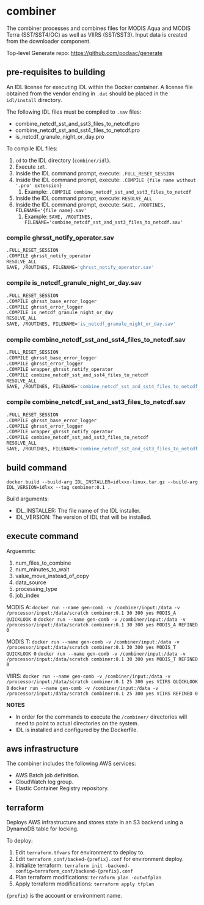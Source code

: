# combiner

The combiner processes and combines files for MODIS Aqua and MODIS Terra (SST/SST4/OC) as well as VIIRS (SST/SST3). Input data is created from the downloader component.

Top-level Generate repo: https://github.com/podaac/generate

## pre-requisites to building

An IDL license for executing IDL within the Docker container. A license file obtained from the vendor ending in `.dat` should be placed in the `idl/install` directory.

The following IDL files must be compiled to `.sav` files:
- combine_netcdf_sst_and_sst3_files_to_netcdf.pro
- combine_netcdf_sst_and_sst4_files_to_netcdf.pro
- is_netcdf_granule_night_or_day.pro

To compile IDL files:
1. `cd` to the IDL directory (`combiner/idl`).
2. Execute `idl`.
3. Inside the IDL command prompt, execute: `.FULL_RESET_SESSION`
4. Inside the IDL command prompt, execute: `.COMPILE {file name without '.pro' extension}` 
    1. Example: `.COMPILE combine_netcdf_sst_and_sst3_files_to_netcdf`
5. Inside the IDL command prompt, execute: `RESOLVE_ALL`
6. Inside the IDL command prompt, execute: `SAVE, /ROUTINES, FILENAME='{file name}.sav'`
    1. Example: `SAVE, /ROUTINES, FILENAME='combine_netcdf_sst_and_sst3_files_to_netcdf.sav'`


### compile ghrsst_notify_operator.sav

```bash
.FULL_RESET_SESSION 
.COMPILE ghrsst_notify_operator
RESOLVE_ALL
SAVE, /ROUTINES, FILENAME='ghrsst_notify_operator.sav'
```

### compile is_netcdf_granule_night_or_day.sav

```bash
.FULL_RESET_SESSION 
.COMPILE ghrsst_base_error_logger
.COMPILE ghrsst_error_logger
.COMPILE is_netcdf_granule_night_or_day
RESOLVE_ALL
SAVE, /ROUTINES, FILENAME='is_netcdf_granule_night_or_day.sav'
```

### compile combine_netcdf_sst_and_sst4_files_to_netcdf.sav

```bash
.FULL_RESET_SESSION 
.COMPILE ghrsst_base_error_logger
.COMPILE ghrsst_error_logger
.COMPILE wrapper_ghrsst_notify_operator 
.COMPILE combine_netcdf_sst_and_sst4_files_to_netcdf
RESOLVE_ALL
SAVE, /ROUTINES, FILENAME='combine_netcdf_sst_and_sst4_files_to_netcdf.sav'
```

### compile combine_netcdf_sst_and_sst3_files_to_netcdf.sav

```bash
.FULL_RESET_SESSION 
.COMPILE ghrsst_base_error_logger
.COMPILE ghrsst_error_logger
.COMPILE wrapper_ghrsst_notify_operator 
.COMPILE combine_netcdf_sst_and_sst3_files_to_netcdf
RESOLVE_ALL
SAVE, /ROUTINES, FILENAME='combine_netcdf_sst_and_sst3_files_to_netcdf.sav'
```

## build command

`docker build --build-arg IDL_INSTALLER=idlxxx-linux.tar.gz --build-arg IDL_VERSION=idlxx --tag combiner:0.1 .`

Build arguments:
- IDL_INSTALLER: The file name of the IDL installer.
- IDL_VERSION: The version of IDL that will be installed.

## execute command

Arguemnts:
1.	num_files_to_combine
2.	num_minutes_to_wait
3.	value_move_instead_of_copy
4.	data_source
5.	processing_type
6.	job_index

MODIS A: 
`docker run --name gen-comb -v /combiner/input:/data -v /processor/input:/data/scratch combiner:0.1 30 300 yes MODIS_A QUICKLOOK 0`
`docker run --name gen-comb -v /combiner/input:/data -v /processor/input:/data/scratch combiner:0.1 30 300 yes MODIS_A REFINED 0`

MODIS T: 
`docker run --name gen-comb -v /combiner/input:/data -v /processor/input:/data/scratch combiner:0.1 30 300 yes MODIS_T QUICKLOOK 0`
`docker run --name gen-comb -v /combiner/input:/data -v /processor/input:/data/scratch combiner:0.1 30 300 yes MODIS_T REFINED 0`

VIIRS: 
`docker run --name gen-comb -v /combiner/input:/data -v /processor/input:/data/scratch combiner:0.1 25 300 yes VIIRS QUICKLOOK 0`
`docker run --name gen-comb -v /combiner/input:/data -v /processor/input:/data/scratch combiner:0.1 25 300 yes VIIRS REFINED 0`

**NOTES**
- In order for the commands to execute the `/combiner/` directories will need to point to actual directories on the system.
- IDL is installed and configured by the Dockerfile.

## aws infrastructure

The combiner includes the following AWS services:
- AWS Batch job definition.
- CloudWatch log group.
- Elastic Container Registry repository.

## terraform 

Deploys AWS infrastructure and stores state in an S3 backend using a DynamoDB table for locking.

To deploy:
1. Edit `terraform.tfvars` for environment to deploy to.
2. Edit `terraform_conf/backed-{prefix}.conf` for environment deploy.
3. Initialize terraform: `terraform init -backend-config=terraform_conf/backend-{prefix}.conf`
4. Plan terraform modifications: `terraform plan -out=tfplan`
5. Apply terraform modifications: `terraform apply tfplan`

`{prefix}` is the account or environment name.